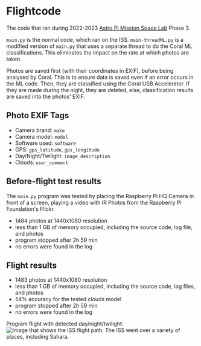# Flightcode
The code that ran during 2022-2023 [Astro Pi Mission Space Lab](https://astro-pi.org/mission-space-lab/) Phase 3.

`main.py` is the normal code, which ran on the ISS.
`main-threadML.py` is a modified version of `main.py` that uses a separate thread to do the Coral ML classifications. This eliminates the impact on the rate at which photos are taken.

Photos are saved first (with their coordinates in EXIF), before being analysed by Coral. This is to ensure data is saved even if an error occurs in the ML code.
Then, they are classified using the Coral USB Accelerator. If they are made during the night, they are deleted, else, classification results are saved into the photos' EXIF.

## Photo EXIF Tags
- Camera brand: `make`
- Camera model: `model`
- Software used: `software`
- GPS: `gps_latitude`, `gps_longitude`
- Day/Night/Twilight: `image_description`
- Clouds: `user_comment`

## Before-flight test results
The `main.py` program was tested by placing the Raspberry Pi HQ Camera in front of a screen, playing a video with IR Photos from the Raspberry Pi Foundation's Flickr.
- 1484 photos at 1440x1080 resolution
- less than 1 GB of memory occupied, including the source code, log file, and photos
- program stopped after 2h 59 min
- no errors were found in the log

## Flight results
- 1483 photos at 1440x1080 resolution
- less than 1 GB of memory occupied, including the source code, log files, and photos
- 54% accuracy for the tested clouds model
- program stopped after 2h 59 min
- no errors were found in the log

Program flight with detected day/night/twilight:
![Image that shows the ISS flight path. The ISS went over a variety of places, including Sahara.](https://github.com/Team-Octans-AstroPi/flightcode/assets/80255379/28c90ce7-a82a-4310-9fdc-a9e0fccd42b5)



